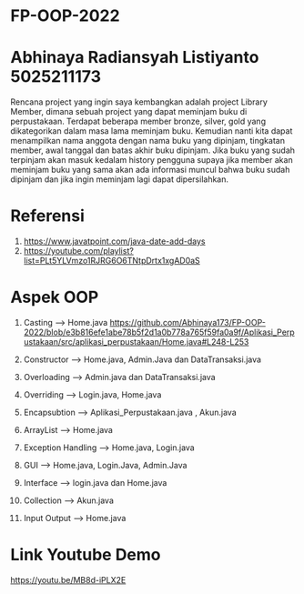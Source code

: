 # FP-OOP-2022

# Abhinaya Radiansyah Listiyanto 5025211173

Rencana project yang ingin saya kembangkan adalah project Library Member, 
dimana sebuah project yang dapat meminjam buku di perpustakaan. 
Terdapat beberapa member bronze, silver, gold yang dikategorikan dalam masa lama meminjam buku. 
Kemudian nanti kita dapat menampilkan nama anggota dengan nama buku yang dipinjam, tingkatan member, awal tanggal dan batas akhir buku dipinjam. 
Jika buku yang sudah terpinjam akan masuk kedalam history pengguna supaya jika member akan meminjam buku yang sama akan ada informasi muncul bahwa buku sudah dipinjam 
dan jika ingin meminjam lagi dapat dipersilahkan.

# Referensi
1. https://www.javatpoint.com/java-date-add-days
2. https://youtube.com/playlist?list=PLt5YLVmzo1RJRG6O6TNtpDrtx1xgAD0aS

# Aspek OOP
1.	Casting --> Home.java
https://github.com/Abhinaya173/FP-OOP-2022/blob/e3b816efe1abe78b5f2d1a0b778a765f59fa0a9f/Aplikasi_Perpustakaan/src/aplikasi_perpustakaan/Home.java#L248-L253

2.	Constructor --> Home.java, Admin.Java dan DataTransaksi.java
3.	Overloading --> Admin.java dan DataTransaksi.java
4.	Overriding --> Login.java, Home.java
5.	Encapsubtion --> Aplikasi_Perpustakaan.java , Akun.java
6.	ArrayList --> Home.java
7.	Exception Handling --> Home.java, Login.java
8.	GUI --> Home.java, Login.Java, Admin.Java
9.	Interface --> login.java dan Home.java
10.	Collection --> Akun.java
11.	Input Output --> Home.java

# Link Youtube Demo
https://youtu.be/MB8d-iPLX2E
